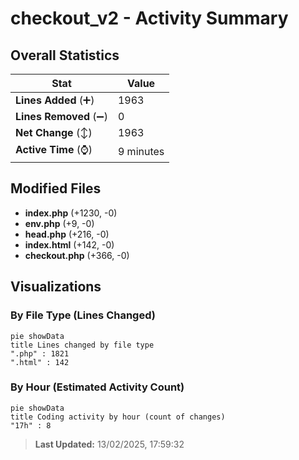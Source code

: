# checkout_v2 - Activity Summary 

## Overall Statistics

| Stat                   | Value                                                             |
| ---------------------- | ----------------------------------------------------------------- |
| **Lines Added** (➕)   | 1963                                          |
| **Lines Removed** (➖) | 0                                        |
| **Net Change** (↕)    | 1963                |
| **Active Time** (⌚)   | 9 minutes |


## Modified Files
- **index.php** (+1230, -0)
- **env.php** (+9, -0)
- **head.php** (+216, -0)
- **index.html** (+142, -0)
- **checkout.php** (+366, -0)

## Visualizations

### By File Type (Lines Changed)

```mermaid
pie showData
title Lines changed by file type
".php" : 1821
".html" : 142
```

### By Hour (Estimated Activity Count)

```mermaid
pie showData
title Coding activity by hour (count of changes)
"17h" : 8
```


> **Last Updated:** 13/02/2025, 17:59:32